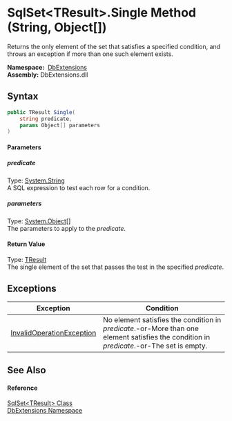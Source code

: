 SqlSet&lt;TResult>.Single Method (String, Object[])
===================================================
Returns the only element of the set that satisfies a specified condition, and throws an exception if more than one such element exists.

  **Namespace:**  [DbExtensions][1]  
  **Assembly:** DbExtensions.dll

Syntax
------

```csharp
public TResult Single(
	string predicate,
	params Object[] parameters
)
```

#### Parameters

##### *predicate*
Type: [System.String][2]  
A SQL expression to test each row for a condition.

##### *parameters*
Type: [System.Object][3][]  
The parameters to apply to the *predicate*.

#### Return Value
Type: [TResult][4]  
The single element of the set that passes the test in the specified *predicate*.

Exceptions
----------

| Exception                      | Condition                                                                                                                                |
| ------------------------------ | ---------------------------------------------------------------------------------------------------------------------------------------- |
| [InvalidOperationException][5] | No element satisfies the condition in *predicate*.-or-More than one element satisfies the condition in *predicate*.-or-The set is empty. |


See Also
--------

#### Reference
[SqlSet&lt;TResult> Class][4]  
[DbExtensions Namespace][1]  

[1]: ../README.md
[2]: https://docs.microsoft.com/dotnet/api/system.string
[3]: https://docs.microsoft.com/dotnet/api/system.object
[4]: README.md
[5]: https://docs.microsoft.com/dotnet/api/system.invalidoperationexception